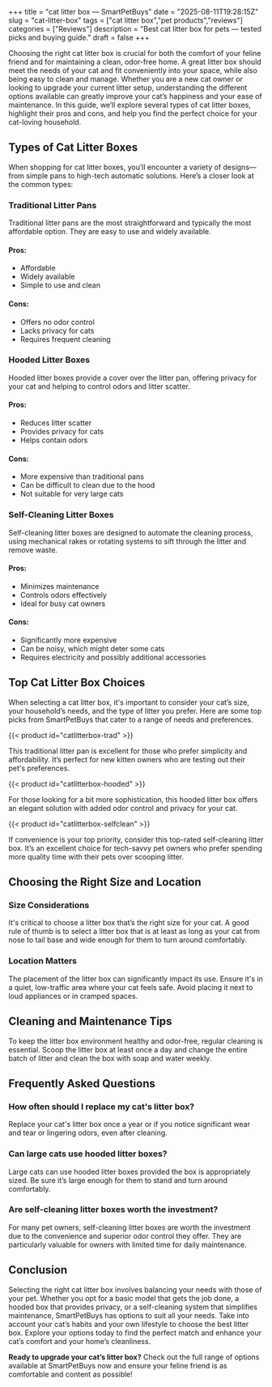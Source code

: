 +++
title = "cat litter box — SmartPetBuys"
date = "2025-08-11T19:28:15Z"
slug = "cat-litter-box"
tags = ["cat litter box","pet products","reviews"]
categories = ["Reviews"]
description = "Best cat litter box for pets — tested picks and buying guide."
draft = false
+++

Choosing the right cat litter box is crucial for both the comfort of your feline friend and for maintaining a clean, odor-free home. A great litter box should meet the needs of your cat and fit conveniently into your space, while also being easy to clean and manage. Whether you are a new cat owner or looking to upgrade your current litter setup, understanding the different options available can greatly improve your cat’s happiness and your ease of maintenance. In this guide, we’ll explore several types of cat litter boxes, highlight their pros and cons, and help you find the perfect choice for your cat-loving household.

## Types of Cat Litter Boxes

When shopping for cat litter boxes, you’ll encounter a variety of designs—from simple pans to high-tech automatic solutions. Here’s a closer look at the common types:

### Traditional Litter Pans

Traditional litter pans are the most straightforward and typically the most affordable option. They are easy to use and widely available.

#### Pros:
- Affordable
- Widely available
- Simple to use and clean

#### Cons:
- Offers no odor control
- Lacks privacy for cats
- Requires frequent cleaning

### Hooded Litter Boxes

Hooded litter boxes provide a cover over the litter pan, offering privacy for your cat and helping to control odors and litter scatter.

#### Pros:
- Reduces litter scatter
- Provides privacy for cats
- Helps contain odors

#### Cons:
- More expensive than traditional pans
- Can be difficult to clean due to the hood
- Not suitable for very large cats

### Self-Cleaning Litter Boxes

Self-cleaning litter boxes are designed to automate the cleaning process, using mechanical rakes or rotating systems to sift through the litter and remove waste.

#### Pros:
- Minimizes maintenance
- Controls odors effectively
- Ideal for busy cat owners

#### Cons:
- Significantly more expensive
- Can be noisy, which might deter some cats
- Requires electricity and possibly additional accessories

## Top Cat Litter Box Choices

When selecting a cat litter box, it's important to consider your cat’s size, your household’s needs, and the type of litter you prefer. Here are some top picks from SmartPetBuys that cater to a range of needs and preferences.

{{< product id="catlitterbox-trad" >}}

This traditional litter pan is excellent for those who prefer simplicity and affordability. It’s perfect for new kitten owners who are testing out their pet's preferences.

{{< product id="catlitterbox-hooded" >}}

For those looking for a bit more sophistication, this hooded litter box offers an elegant solution with added odor control and privacy for your cat.

{{< product id="catlitterbox-selfclean" >}}

If convenience is your top priority, consider this top-rated self-cleaning litter box. It’s an excellent choice for tech-savvy pet owners who prefer spending more quality time with their pets over scooping litter.

## Choosing the Right Size and Location

### Size Considerations

It's critical to choose a litter box that’s the right size for your cat. A good rule of thumb is to select a litter box that is at least as long as your cat from nose to tail base and wide enough for them to turn around comfortably.

### Location Matters

The placement of the litter box can significantly impact its use. Ensure it's in a quiet, low-traffic area where your cat feels safe. Avoid placing it next to loud appliances or in cramped spaces.

## Cleaning and Maintenance Tips

To keep the litter box environment healthy and odor-free, regular cleaning is essential. Scoop the litter box at least once a day and change the entire batch of litter and clean the box with soap and water weekly.

## Frequently Asked Questions

### How often should I replace my cat's litter box?
Replace your cat's litter box once a year or if you notice significant wear and tear or lingering odors, even after cleaning.

### Can large cats use hooded litter boxes?
Large cats can use hooded litter boxes provided the box is appropriately sized. Be sure it’s large enough for them to stand and turn around comfortably.

### Are self-cleaning litter boxes worth the investment?
For many pet owners, self-cleaning litter boxes are worth the investment due to the convenience and superior odor control they offer. They are particularly valuable for owners with limited time for daily maintenance.

## Conclusion

Selecting the right cat litter box involves balancing your needs with those of your pet. Whether you opt for a basic model that gets the job done, a hooded box that provides privacy, or a self-cleaning system that simplifies maintenance, SmartPetBuys has options to suit all your needs. Take into account your cat’s habits and your own lifestyle to choose the best litter box. Explore your options today to find the perfect match and enhance your cat’s comfort and your home’s cleanliness.

**Ready to upgrade your cat’s litter box?** Check out the full range of options available at SmartPetBuys now and ensure your feline friend is as comfortable and content as possible!